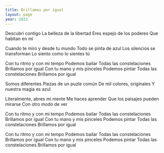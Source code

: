 ```yaml
---
title: Brillamos por igual
layout: page
year: 2022
---
```


Descubrí contigo
La belleza de la libertad
Eres espejo de los poderes
Que habitan en mí

Cuando te miro y desde tu mundo
Todo se pinta de azul
Los silencios se transforman
Lo siento como lo sientes tú

Con tu ritmo y con mi tempo
Podemos bailar
Todas las constelaciones
Brillamos por igual
Con tu mano y mis pinceles
Podemos pintar
Todas las constelaciones
Brillamos por igual

Somos diferentes
Piezas de un puzle común
De mil colores, originales
Y nuestra magia es azul

Literalmente, abres mi mente
Me haces aprender
Que los paisajes pueden mirarse
Con otro modo de ver

Con tu ritmo y con mi tempo
Podemos bailar
Todas las constelaciones
Brillamos por igual
Con tu mano y mis pinceles
Podemos pintar
Todas las constelaciones
Brillamos por igual

Con tu ritmo y con mi tempo
Podemos bailar
Todas las constelaciones
Brillamos por igual
Con tu mano y mis pinceles
Podemos pintar
Todas las constelaciones
Brillamos por igual
